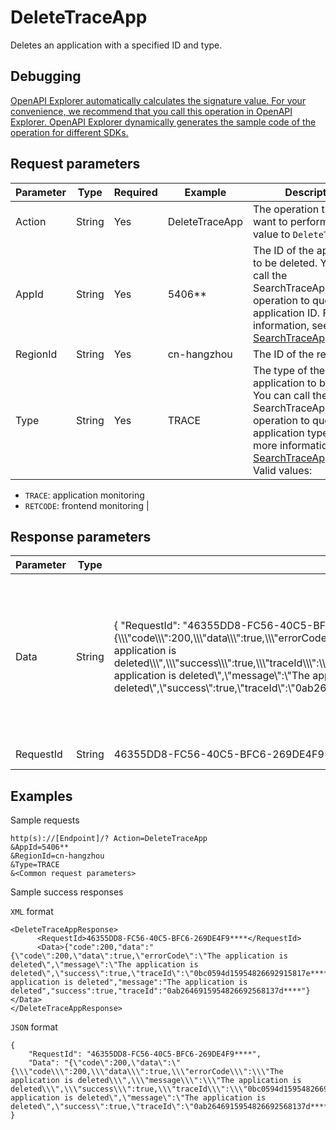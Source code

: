 # DeleteTraceApp

Deletes an application with a specified ID and type.

## Debugging

[OpenAPI Explorer automatically calculates the signature value. For your convenience, we recommend that you call this operation in OpenAPI Explorer. OpenAPI Explorer dynamically generates the sample code of the operation for different SDKs.](https://api.aliyun.com/#product=ARMS&api=DeleteTraceApp&type=RPC&version=2019-08-08)

## Request parameters

|Parameter|Type|Required|Example|Description|
|---------|----|--------|-------|-----------|
|Action|String|Yes|DeleteTraceApp|The operation that you want to perform. Set the value to `DeleteTraceApp`. |
|AppId|String|Yes|5406\*\*|The ID of the application to be deleted. You can call the SearchTraceAppByName operation to query the application ID. For more information, see [SearchTraceAppByName](~~130676~~). |
|RegionId|String|Yes|cn-hangzhou|The ID of the region. |
|Type|String|Yes|TRACE|The type of the application to be deleted. You can call the SearchTraceAppByName operation to query the application type. For more information, see [SearchTraceAppByName](~~130676~~). Valid values:

 -   `TRACE`: application monitoring
-   `RETCODE`: frontend monitoring |

## Response parameters

|Parameter|Type|Example|Description|
|---------|----|-------|-----------|
|Data|String|\{ "RequestId": "46355DD8-FC56-40C5-BFC6-269DE4F9\*\*\*\*", "Data": "\{\\"code\\":200,\\"data\\":\\"\{\\\\\\"code\\\\\\":200,\\\\\\"data\\\\\\":true,\\\\\\"errorCode\\\\\\":\\\\\\"The application is deleted\\\\\\",\\\\\\"message\\\\\\":\\\\\\"The application is deleted\\\\\\",\\\\\\"success\\\\\\":true,\\\\\\"traceId\\\\\\":\\\\\\"0bc0594d15954826692915817e\*\*\*\*\\\\\\"\}\\",\\"errorCode\\":\\"The application is deleted\\",\\"message\\":\\"The application is deleted\\",\\"success\\":true,\\"traceId\\":\\"0ab2646915954826692568137d\*\*\*\*\\"\}" \}|The response in JSON format, including the HTTP status code, error code, response message, and trace ID. |
|RequestId|String|46355DD8-FC56-40C5-BFC6-269DE4F9\*\*\*\*|The ID of the request. |

## Examples

Sample requests

```
http(s)://[Endpoint]/? Action=DeleteTraceApp
&AppId=5406**
&RegionId=cn-hangzhou
&Type=TRACE
&<Common request parameters>
```

Sample success responses

`XML` format

```
<DeleteTraceAppResponse>
	  <RequestId>46355DD8-FC56-40C5-BFC6-269DE4F9****</RequestId>
	  <Data>{"code":200,"data":"{\"code\":200,\"data\":true,\"errorCode\":\"The application is deleted\",\"message\":\"The application is deleted\",\"success\":true,\"traceId\":\"0bc0594d15954826692915817e****\"}","errorCode":"The application is deleted","message":"The application is deleted","success":true,"traceId":"0ab2646915954826692568137d****"}</Data>
</DeleteTraceAppResponse>
```

`JSON` format

```
{
	"RequestId": "46355DD8-FC56-40C5-BFC6-269DE4F9****",
	"Data": "{\"code\":200,\"data\":\"{\\\"code\\\":200,\\\"data\\\":true,\\\"errorCode\\\":\\\"The application is deleted\\\",\\\"message\\\":\\\"The application is deleted\\\",\\\"success\\\":true,\\\"traceId\\\":\\\"0bc0594d15954826692915817e****\\\"}\",\"errorCode\":\"The application is deleted\",\"message\":\"The application is deleted\",\"success\":true,\"traceId\":\"0ab2646915954826692568137d****\"}"
}
```

